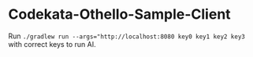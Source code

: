 # Codekata-Othello-Sample-Client

Run `./gradlew run --args="http://localhost:8080 key0 key1 key2 key3`
with correct keys to run AI.